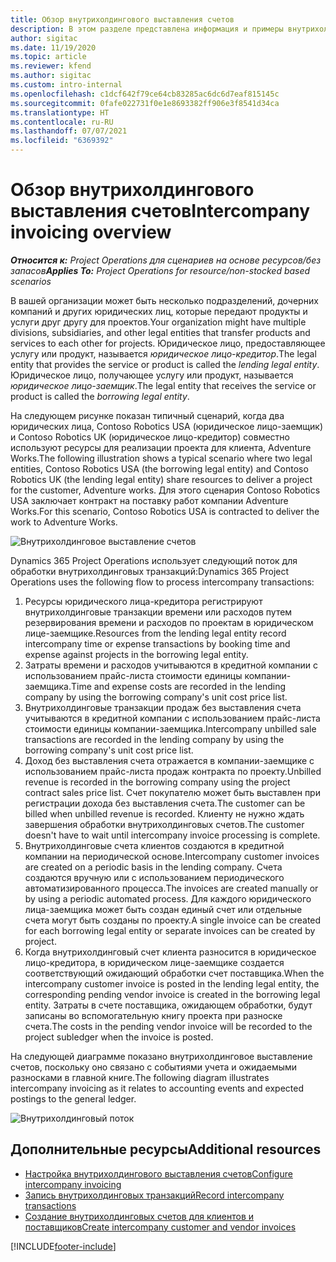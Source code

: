 ```yaml
---
title: Обзор внутрихолдингового выставления счетов
description: В этом разделе представлена информация и примеры внутрихолдингового выставления счетов для проектов.
author: sigitac
ms.date: 11/19/2020
ms.topic: article
ms.reviewer: kfend
ms.author: sigitac
ms.custom: intro-internal
ms.openlocfilehash: c1dcf642f79ce64cb83285ac6dc6d7eaf815145c
ms.sourcegitcommit: 0fafe022731f0e1e8693382ff906e3f8541d34ca
ms.translationtype: HT
ms.contentlocale: ru-RU
ms.lasthandoff: 07/07/2021
ms.locfileid: "6369392"
---
```

# <a name="intercompany-invoicing-overview"></a><span data-ttu-id="5d789-103">Обзор внутрихолдингового выставления счетов</span><span class="sxs-lookup"><span data-stu-id="5d789-103">Intercompany invoicing overview</span></span>

<span data-ttu-id="5d789-104">_**Относится к:** Project Operations для сценариев на основе ресурсов/без запасов_</span><span class="sxs-lookup"><span data-stu-id="5d789-104">_**Applies To:** Project Operations for resource/non-stocked based scenarios_</span></span>

<span data-ttu-id="5d789-105">В вашей организации может быть несколько подразделений, дочерних компаний и других юридических лиц, которые передают продукты и услуги друг другу для проектов.</span><span class="sxs-lookup"><span data-stu-id="5d789-105">Your organization might have multiple divisions, subsidiaries, and other legal entities that transfer products and services to each other for projects.</span></span> <span data-ttu-id="5d789-106">Юридическое лицо, предоставляющее услугу или продукт, называется *юридическое лицо-кредитор*.</span><span class="sxs-lookup"><span data-stu-id="5d789-106">The legal entity that provides the service or product is called the *lending legal entity*.</span></span> <span data-ttu-id="5d789-107">Юридическое лицо, получающее услугу или продукт, называется *юридическое лицо-заемщик*.</span><span class="sxs-lookup"><span data-stu-id="5d789-107">The legal entity that receives the service or product is called the *borrowing legal entity*.</span></span>

<span data-ttu-id="5d789-108">На следующем рисунке показан типичный сценарий, когда два юридических лица, Contoso Robotics USA (юридическое лицо-заемщик) и Contoso Robotics UK (юридическое лицо-кредитор) совместно используют ресурсы для реализации проекта для клиента, Adventure Works.</span><span class="sxs-lookup"><span data-stu-id="5d789-108">The following illustration shows a typical scenario where two legal entities, Contoso Robotics USA (the borrowing legal entity) and Contoso Robotics UK (the lending legal entity) share resources to deliver a project for the customer, Adventure works.</span></span> <span data-ttu-id="5d789-109">Для этого сценария Contoso Robotics USA заключает контракт на поставку работ компании Adventure Works.</span><span class="sxs-lookup"><span data-stu-id="5d789-109">For this scenario, Contoso Robotics USA is contracted to deliver the work to Adventure Works.</span></span>

![Внутрихолдинговое выставление счетов](./media/IntercompanyScenario.png) 

<span data-ttu-id="5d789-111">Dynamics 365 Project Operations использует следующий поток для обработки внутрихолдинговых транзакций:</span><span class="sxs-lookup"><span data-stu-id="5d789-111">Dynamics 365 Project Operations uses the following flow to process intercompany transactions:</span></span>

1. <span data-ttu-id="5d789-112">Ресурсы юридического лица-кредитора регистрируют внутрихолдинговые транзакции времени или расходов путем резервирования времени и расходов по проектам в юридическом лице-заемщике.</span><span class="sxs-lookup"><span data-stu-id="5d789-112">Resources from the lending legal entity record intercompany time or expense transactions by booking time and expense against projects in the borrowing legal entity.</span></span>
2. <span data-ttu-id="5d789-113">Затраты времени и расходов учитываются в кредитной компании с использованием прайс-листа стоимости единицы компании-заемщика.</span><span class="sxs-lookup"><span data-stu-id="5d789-113">Time and expense costs are recorded in the lending company by using the borrowing company's unit cost price list.</span></span>
3. <span data-ttu-id="5d789-114">Внутрихолдинговые транзакции продаж без выставления счета учитываются в кредитной компании с использованием прайс-листа стоимости единицы компании-заемщика.</span><span class="sxs-lookup"><span data-stu-id="5d789-114">Intercompany unbilled sale transactions are recorded in the lending company by using the borrowing company's unit cost price list.</span></span>
4. <span data-ttu-id="5d789-115">Доход без выставления счета отражается в компании-заемщике с использованием прайс-листа продаж контракта по проекту.</span><span class="sxs-lookup"><span data-stu-id="5d789-115">Unbilled revenue is recorded in the borrowing company using the project contract sales price list.</span></span> <span data-ttu-id="5d789-116">Счет покупателю может быть выставлен при регистрации дохода без выставления счета.</span><span class="sxs-lookup"><span data-stu-id="5d789-116">The customer can be billed when unbilled revenue is recorded.</span></span> <span data-ttu-id="5d789-117">Клиенту не нужно ждать завершения обработки внутрихолдинговых счетов.</span><span class="sxs-lookup"><span data-stu-id="5d789-117">The customer doesn't have to wait until intercompany invoice processing is complete.</span></span>
5. <span data-ttu-id="5d789-118">Внутрихолдинговые счета клиентов создаются в кредитной компании на периодической основе.</span><span class="sxs-lookup"><span data-stu-id="5d789-118">Intercompany customer invoices are created on a periodic basis in the lending company.</span></span> <span data-ttu-id="5d789-119">Счета создаются вручную или с использованием периодического автоматизированного процесса.</span><span class="sxs-lookup"><span data-stu-id="5d789-119">The invoices are created manually or by using a periodic automated process.</span></span> <span data-ttu-id="5d789-120">Для каждого юридического лица-заемщика может быть создан единый счет или отдельные счета могут быть созданы по проекту.</span><span class="sxs-lookup"><span data-stu-id="5d789-120">A single invoice can be created for each borrowing legal entity or separate invoices can be created by project.</span></span>
6. <span data-ttu-id="5d789-121">Когда внутрихолдинговый счет клиента разносится в юридическое лицо-кредитора, в юридическом лице-заемщике создается соответствующий ожидающий обработки счет поставщика.</span><span class="sxs-lookup"><span data-stu-id="5d789-121">When the intercompany customer invoice is posted in the lending legal entity, the corresponding pending vendor invoice is created in the borrowing legal entity.</span></span> <span data-ttu-id="5d789-122">Затраты в счете поставщика, ожидающем обработки, будут записаны во вспомогательную книгу проекта при разноске счета.</span><span class="sxs-lookup"><span data-stu-id="5d789-122">The costs in the pending vendor invoice will be recorded to the project subledger when the invoice is posted.</span></span>

<span data-ttu-id="5d789-123">На следующей диаграмме показано внутрихолдинговое выставление счетов, поскольку оно связано с событиями учета и ожидаемыми разносками в главной книге.</span><span class="sxs-lookup"><span data-stu-id="5d789-123">The following diagram illustrates intercompany invoicing as it relates to accounting events and expected postings to the general ledger.</span></span>

![Внутрихолдинговый поток](./media/IntercompanyFlow.png)

## <a name="additional-resources"></a><span data-ttu-id="5d789-125">Дополнительные ресурсы</span><span class="sxs-lookup"><span data-stu-id="5d789-125">Additional resources</span></span>

- [<span data-ttu-id="5d789-126">Настройка внутрихолдингового выставления счетов</span><span class="sxs-lookup"><span data-stu-id="5d789-126">Configure intercompany invoicing</span></span>](configure-intercompany-invoicing.md)
- [<span data-ttu-id="5d789-127">Запись внутрихолдинговых транзакций</span><span class="sxs-lookup"><span data-stu-id="5d789-127">Record intercompany transactions</span></span>](create-intercompany-transactions.md)
- [<span data-ttu-id="5d789-128">Создание внутрихолдинговых счетов для клиентов и поставщиков</span><span class="sxs-lookup"><span data-stu-id="5d789-128">Create intercompany customer and vendor invoices</span></span>](create-intercompany-customer-vendor-invoices.md)


[!INCLUDE[footer-include](../includes/footer-banner.md)]